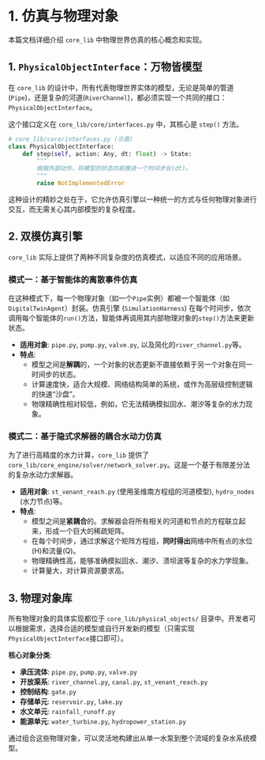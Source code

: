 # 1. 仿真与物理对象

本篇文档详细介绍 `core_lib` 中物理世界仿真的核心概念和实现。

## 1. `PhysicalObjectInterface`：万物皆模型

在 `core_lib` 的设计中，所有代表物理世界实体的模型，无论是简单的管道(`Pipe`)，还是复杂的河道(`RiverChannel`)，都必须实现一个共同的接口：`PhysicalObjectInterface`。

这个接口定义在 `core_lib/core/interfaces.py` 中，其核心是 `step()` 方法。

```python
# core_lib/core/interfaces.py (示意)
class PhysicalObjectInterface:
    def step(self, action: Any, dt: float) -> State:
        """
        根据外部动作，将模型的状态向前推进一个时间步长(dt)。
        """
        raise NotImplementedError
```

这种设计的精妙之处在于，它允许仿真引擎以一种统一的方式与任何物理对象进行交互，而无需关心其内部模型的复杂程度。

## 2. 双模仿真引擎

`core_lib` 实际上提供了两种不同复杂度的仿真模式，以适应不同的应用场景。

### 模式一：基于智能体的离散事件仿真

在这种模式下，每一个物理对象（如一个`Pipe`实例）都被一个智能体（如`DigitalTwinAgent`）封装。仿真引擎 (`SimulationHarness`) 在每个时间步，依次调用每个智能体的`run()`方法，智能体再调用其内部物理对象的`step()`方法来更新状态。

*   **适用对象**: `pipe.py`, `pump.py`, `valve.py`, 以及简化的`river_channel.py`等。
*   **特点**:
    *   模型之间是**解耦**的，一个对象的状态更新不直接依赖于另一个对象在同一时间步的状态。
    *   计算速度快，适合大规模、网络结构简单的系统，或作为高层级控制逻辑的快速“沙盘”。
    *   物理精确性相对较低，例如，它无法精确模拟回水、潮汐等复杂的水力现象。

### 模式二：基于隐式求解器的耦合水动力仿真

为了进行高精度的水力计算，`core_lib` 提供了 `core_lib/core_engine/solver/network_solver.py`。这是一个基于有限差分法的复杂水动力求解器。

*   **适用对象**: `st_venant_reach.py` (使用圣维南方程组的河道模型), `hydro_nodes` (水力节点)等。
*   **特点**:
    *   模型之间是**紧耦合**的。求解器会将所有相关的河道和节点的方程联立起来，形成一个巨大的稀疏矩阵。
    *   在每个时间步，通过求解这个矩阵方程组，**同时得出**网络中所有点的水位(H)和流量(Q)。
    *   物理精确性高，能够准确模拟回水、潮汐、溃坝波等复杂的水力学现象。
    *   计算量大，对计算资源要求高。

## 3. 物理对象库

所有物理对象的具体实现都位于 `core_lib/physical_objects/` 目录中。开发者可以根据需求，选择合适的模型或自行开发新的模型（只需实现`PhysicalObjectInterface`接口即可）。

**核心对象分类**:
*   **承压流体**: `pipe.py`, `pump.py`, `valve.py`
*   **开放渠系**: `river_channel.py`, `canal.py`, `st_venant_reach.py`
*   **控制结构**: `gate.py`
*   **存储单元**: `reservoir.py`, `lake.py`
*   **水文单元**: `rainfall_runoff.py`
*   **能源单元**: `water_turbine.py`, `hydropower_station.py`

通过组合这些物理对象，可以灵活地构建出从单一水泵到整个流域的复杂水系统模型。
